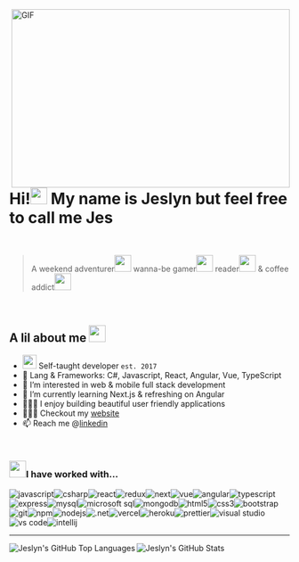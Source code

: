 <img align="right" alt="GIF" src="https://i.pinimg.com/originals/0a/12/e1/0a12e130650543cf5b165a008d1604e3.gif" width="500" height="320"/>

# Hi!<img src="https://emojis.slackmojis.com/emojis/images/1579216111/7550/pikachu_wave.gif?1579216111" width="30"/> My name is Jeslyn but feel free to call me Jes

<br/>

> A
> weekend adventurer<img src="https://emojis.slackmojis.com/emojis/images/1617958367/28774/roadtrip.gif?1617958367" width="30"/>
> wanna-be gamer<img src="https://emojis.slackmojis.com/emojis/images/1622013076/41449/gameboy.gif?1622013076" width="30"/>
> reader<img src="https://emojis.slackmojis.com/emojis/images/1697669595/70904/bookpinkq.gif?1697669595" width="30"/>
> & coffee addict<img src="https://emojis.slackmojis.com/emojis/images/1643515806/18232/meow_coffee2.png?1643515806" width="30"/>

<br/>

<!-- - ✍🏻 You can find my projects in my portfolio -->
## A lil about me <img src="https://emojis.slackmojis.com/emojis/images/1643514803/8175/pikachu_dance.gif?1643514803" width="30"/>
- <img src="https://emojis.slackmojis.com/emojis/images/1468493014/660/omglol.gif?1468493014" width="25"/> Self-taught developer `est. 2017`
- 🧰 Lang & Frameworks: C#, Javascript, React, Angular, Vue, TypeScript
- 💭 I’m interested in web & mobile full stack development
- 🌱 I’m currently learning Next.js & refreshing on Angular
- 👷🏻‍♀️ I enjoy building beautiful user friendly applications
- 👩🏻‍💻 Checkout my [website]
- 📫 Reach me @[linkedin]

<br/>

### <img src="https://emojis.slackmojis.com/emojis/images/1665051119/61583/vibe-rabbit.gif?1665051119" width="30"/>I have worked with...

<!-- For me - links for more badges: https://github.com/Ileriayo/markdown-badges#markdown-badges -->

<img alt="javascript" src="https://img.shields.io/badge/-JavaScript-f0db4f?style=for-the-badge&logo=javascript&logoColor=black" /><img alt="csharp" src="https://img.shields.io/badge/-CSharp-378936?style=for-the-badge&logo=csharp&logoColor=white" /><img alt="react" src="https://img.shields.io/badge/-React-45b8d8?style=for-the-badge&logo=react&logoColor=white" /><img alt="redux" src="https://img.shields.io/badge/-Redux-764ABC?style=for-the-badge&logo=redux&logoColor=white" /><img alt="next" src="https://img.shields.io/badge/next.js-000000?style=for-the-badge&logo=nextdotjs&logoColor=white" /><img alt="vue" src="https://img.shields.io/badge/Vue.js-35495E?style=for-the-badge&logo=vuedotjs&logoColor=4FC08D" /><img alt="angular" src="https://img.shields.io/badge/-Angular-DD0031?style=for-the-badge&logo=angular&logoColor=white" /><img alt="typescript" src="https://img.shields.io/badge/-TypeScript-3178C6?style=for-the-badge&logo=typescript&logoColor=white" /><img alt="express" src="https://img.shields.io/badge/-Express-000000?style=for-the-badge&logo=express&logoColor=white" /><img alt="mysql" src="https://img.shields.io/badge/-MySQL-4479A1?style=for-the-badge&logo=mysql&logoColor=white" /><img alt="microsoft sql" src="https://img.shields.io/badge/Microsoft%20SQL%20Server-CC2927?style=for-the-badge&logo=microsoft%20sql%20server&logoColor=white" /><img alt="mongodb" src="https://img.shields.io/badge/-MongoDB-13aa52?style=for-the-badge&logo=mongodb&logoColor=white" /><img alt="html5" src="https://img.shields.io/badge/-HTML5-E34F26?style=for-the-badge&logo=html5&logoColor=white" /><img alt="css3" src="https://img.shields.io/badge/-CSS3-264de4?style=for-the-badge&logo=css3&logoColor=white" /><img alt="bootstrap" src="https://img.shields.io/badge/-Bootstrap-563d7c?style=for-the-badge&logo=bootstrap&logoColor=white" /><img alt="git" src="https://img.shields.io/badge/-Git-F05032?style=for-the-badge&logo=git&logoColor=white" /><img alt="npm" src="https://img.shields.io/badge/-NPM-CB3837?style=for-the-badge&logo=npm&logoColor=white" /><img alt="nodejs" src="https://img.shields.io/badge/-Nodejs-43853d?style=for-the-badge&logo=Node.js&logoColor=white" /><img alt=".net" src="https://img.shields.io/badge/-.NET-512BD4?style=for-the-badge&logo=.NET&logoColor=white" /><img alt="vercel" src="https://img.shields.io/badge/vercel-%23000000.svg?style=for-the-badge&logo=vercel&logoColor=white" /><img alt="heroku" src="https://img.shields.io/badge/-Heroku-430098?style=for-the-badge&logo=heroku&logoColor=white" /><img alt="prettier" src="https://img.shields.io/badge/-Prettier-F7B93E?style=for-the-badge&logo=prettier&logoColor=white" /><img alt="visual studio" src="https://img.shields.io/badge/Visual%20Studio-5C2D91.svg?style=for-the-badge&logo=visual-studio&logoColor=white" /><img alt="vs code" src="https://img.shields.io/badge/Visual%20Studio%20Code-0078d7.svg?style=for-the-badge&logo=visual-studio-code&logoColor=white" /><img alt="intellij" src="https://img.shields.io/badge/-IntelliJ_Idea-000000?style=for-the-badge&logo=intellijidea&logoColor=white" />
<br/>

---

<img align="left" alt="Jeslyn's GitHub Top Languages" src="https://github-readme-stats.vercel.app/api/top-langs/?username=mrsjlwhite&show_icons=true&theme=dracula" />

<img align="left" alt="Jeslyn's GitHub Stats" src="https://github-readme-stats.vercel.app/api?username=mrsjlwhite&show_icons=true&theme=dracula&hide=stars" />
<!-- src="https://github-readme-stats.vercel.app/api?username=jeslynwhite&show_icons=true&theme=dracula&hide=stars,issues"  -->

[linkedin]: https://linkedin.com/in/jeslyn-white
[website]: https://jlwhite.dev

